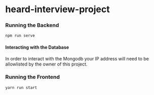 # heard-interview-project

### Running the Backend 
```javascript
npm run serve
```

#### Interacting with the Database
In order to interact with the Mongodb your IP address will need to be allowlisted by the owner of this project. 

### Running the Frontend 
```javascript
yarn run start 
```
